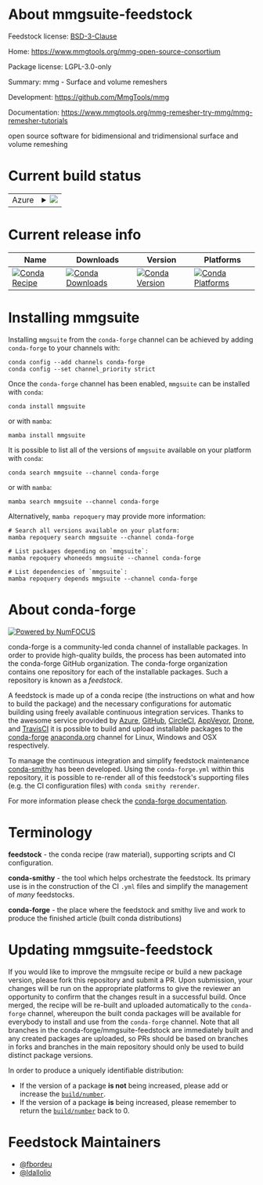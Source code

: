 About mmgsuite-feedstock
========================

Feedstock license: [BSD-3-Clause](https://github.com/conda-forge/mmgsuite-feedstock/blob/main/LICENSE.txt)

Home: https://www.mmgtools.org/mmg-open-source-consortium

Package license: LGPL-3.0-only

Summary: mmg - Surface and volume remeshers

Development: https://github.com/MmgTools/mmg

Documentation: https://www.mmgtools.org/mmg-remesher-try-mmg/mmg-remesher-tutorials

open source software for bidimensional and tridimensional surface and volume remeshing


Current build status
====================


<table>
    
  <tr>
    <td>Azure</td>
    <td>
      <details>
        <summary>
          <a href="https://dev.azure.com/conda-forge/feedstock-builds/_build/latest?definitionId=18967&branchName=main">
            <img src="https://dev.azure.com/conda-forge/feedstock-builds/_apis/build/status/mmgsuite-feedstock?branchName=main">
          </a>
        </summary>
        <table>
          <thead><tr><th>Variant</th><th>Status</th></tr></thead>
          <tbody><tr>
              <td>linux_64</td>
              <td>
                <a href="https://dev.azure.com/conda-forge/feedstock-builds/_build/latest?definitionId=18967&branchName=main">
                  <img src="https://dev.azure.com/conda-forge/feedstock-builds/_apis/build/status/mmgsuite-feedstock?branchName=main&jobName=linux&configuration=linux%20linux_64_" alt="variant">
                </a>
              </td>
            </tr><tr>
              <td>osx_64</td>
              <td>
                <a href="https://dev.azure.com/conda-forge/feedstock-builds/_build/latest?definitionId=18967&branchName=main">
                  <img src="https://dev.azure.com/conda-forge/feedstock-builds/_apis/build/status/mmgsuite-feedstock?branchName=main&jobName=osx&configuration=osx%20osx_64_" alt="variant">
                </a>
              </td>
            </tr><tr>
              <td>win_64</td>
              <td>
                <a href="https://dev.azure.com/conda-forge/feedstock-builds/_build/latest?definitionId=18967&branchName=main">
                  <img src="https://dev.azure.com/conda-forge/feedstock-builds/_apis/build/status/mmgsuite-feedstock?branchName=main&jobName=win&configuration=win%20win_64_" alt="variant">
                </a>
              </td>
            </tr>
          </tbody>
        </table>
      </details>
    </td>
  </tr>
</table>

Current release info
====================

| Name | Downloads | Version | Platforms |
| --- | --- | --- | --- |
| [![Conda Recipe](https://img.shields.io/badge/recipe-mmgsuite-green.svg)](https://anaconda.org/conda-forge/mmgsuite) | [![Conda Downloads](https://img.shields.io/conda/dn/conda-forge/mmgsuite.svg)](https://anaconda.org/conda-forge/mmgsuite) | [![Conda Version](https://img.shields.io/conda/vn/conda-forge/mmgsuite.svg)](https://anaconda.org/conda-forge/mmgsuite) | [![Conda Platforms](https://img.shields.io/conda/pn/conda-forge/mmgsuite.svg)](https://anaconda.org/conda-forge/mmgsuite) |

Installing mmgsuite
===================

Installing `mmgsuite` from the `conda-forge` channel can be achieved by adding `conda-forge` to your channels with:

```
conda config --add channels conda-forge
conda config --set channel_priority strict
```

Once the `conda-forge` channel has been enabled, `mmgsuite` can be installed with `conda`:

```
conda install mmgsuite
```

or with `mamba`:

```
mamba install mmgsuite
```

It is possible to list all of the versions of `mmgsuite` available on your platform with `conda`:

```
conda search mmgsuite --channel conda-forge
```

or with `mamba`:

```
mamba search mmgsuite --channel conda-forge
```

Alternatively, `mamba repoquery` may provide more information:

```
# Search all versions available on your platform:
mamba repoquery search mmgsuite --channel conda-forge

# List packages depending on `mmgsuite`:
mamba repoquery whoneeds mmgsuite --channel conda-forge

# List dependencies of `mmgsuite`:
mamba repoquery depends mmgsuite --channel conda-forge
```


About conda-forge
=================

[![Powered by
NumFOCUS](https://img.shields.io/badge/powered%20by-NumFOCUS-orange.svg?style=flat&colorA=E1523D&colorB=007D8A)](https://numfocus.org)

conda-forge is a community-led conda channel of installable packages.
In order to provide high-quality builds, the process has been automated into the
conda-forge GitHub organization. The conda-forge organization contains one repository
for each of the installable packages. Such a repository is known as a *feedstock*.

A feedstock is made up of a conda recipe (the instructions on what and how to build
the package) and the necessary configurations for automatic building using freely
available continuous integration services. Thanks to the awesome service provided by
[Azure](https://azure.microsoft.com/en-us/services/devops/), [GitHub](https://github.com/),
[CircleCI](https://circleci.com/), [AppVeyor](https://www.appveyor.com/),
[Drone](https://cloud.drone.io/welcome), and [TravisCI](https://travis-ci.com/)
it is possible to build and upload installable packages to the
[conda-forge](https://anaconda.org/conda-forge) [anaconda.org](https://anaconda.org/)
channel for Linux, Windows and OSX respectively.

To manage the continuous integration and simplify feedstock maintenance
[conda-smithy](https://github.com/conda-forge/conda-smithy) has been developed.
Using the ``conda-forge.yml`` within this repository, it is possible to re-render all of
this feedstock's supporting files (e.g. the CI configuration files) with ``conda smithy rerender``.

For more information please check the [conda-forge documentation](https://conda-forge.org/docs/).

Terminology
===========

**feedstock** - the conda recipe (raw material), supporting scripts and CI configuration.

**conda-smithy** - the tool which helps orchestrate the feedstock.
                   Its primary use is in the construction of the CI ``.yml`` files
                   and simplify the management of *many* feedstocks.

**conda-forge** - the place where the feedstock and smithy live and work to
                  produce the finished article (built conda distributions)


Updating mmgsuite-feedstock
===========================

If you would like to improve the mmgsuite recipe or build a new
package version, please fork this repository and submit a PR. Upon submission,
your changes will be run on the appropriate platforms to give the reviewer an
opportunity to confirm that the changes result in a successful build. Once
merged, the recipe will be re-built and uploaded automatically to the
`conda-forge` channel, whereupon the built conda packages will be available for
everybody to install and use from the `conda-forge` channel.
Note that all branches in the conda-forge/mmgsuite-feedstock are
immediately built and any created packages are uploaded, so PRs should be based
on branches in forks and branches in the main repository should only be used to
build distinct package versions.

In order to produce a uniquely identifiable distribution:
 * If the version of a package **is not** being increased, please add or increase
   the [``build/number``](https://docs.conda.io/projects/conda-build/en/latest/resources/define-metadata.html#build-number-and-string).
 * If the version of a package **is** being increased, please remember to return
   the [``build/number``](https://docs.conda.io/projects/conda-build/en/latest/resources/define-metadata.html#build-number-and-string)
   back to 0.

Feedstock Maintainers
=====================

* [@fbordeu](https://github.com/fbordeu/)
* [@ldallolio](https://github.com/ldallolio/)

